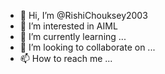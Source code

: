 - 👋 Hi, I’m @RishiChouksey2003
- 👀 I’m interested in AIML
- 🌱 I’m currently learning ...
- 💞️ I’m looking to collaborate on ...
- 📫 How to reach me ...

<!---
RishiChouksey2003/RishiChouksey2003 is a ✨ special ✨ repository because its `README.md` (this file) appears on your GitHub profile.
You can click the Preview link to take a look at your changes.
--->
